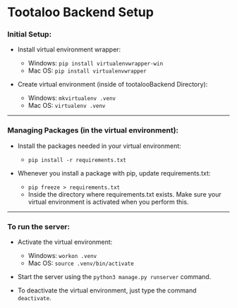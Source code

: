# Tootaloo Backend Setup
### Initial Setup:
- Install virtual environment wrapper:

    - Windows: ```pip install virtualenvwrapper-win```
    - Mac OS: ```pip install virtualenvwrapper```

- Create virtual environment (inside of tootalooBackend Directory):
  - Windows: ```mkvirtualenv .venv```
  - Mac OS: ```virtualenv .venv```
---
### Managing Packages (in the virtual environment): 
- Install the packages needed in your virtual environment:
  - ```pip install -r requirements.txt```

- Whenever you install a package with pip, update requirements.txt:
  - ```pip freeze > requirements.txt``` 
  - Inside the directory where requirements.txt exists. Make sure your virtual environment is activated when you perform this.

---
### To run the server:
- Activate the virtual environment:
    - Windows: ```workon .venv```
    - Mac OS: ```source .venv/bin/activate```
    
- Start the server using the ```python3 manage.py runserver``` command.

- To deactivate the virtual environment, just type the command `deactivate`.
